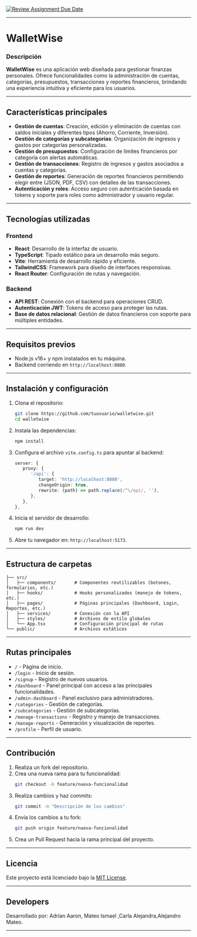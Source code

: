 [![Review Assignment Due Date](https://classroom.github.com/assets/deadline-readme-button-22041afd0340ce965d47ae6ef1cefeee28c7c493a6346c4f15d667ab976d596c.svg)](https://classroom.github.com/a/9Ycwr4iO)

---

# **WalletWise**

### **Descripción**
**WalletWise** es una aplicación web diseñada para gestionar finanzas personales. Ofrece funcionalidades como la administración de cuentas, categorías, presupuestos, transacciones y reportes financieros, brindando una experiencia intuitiva y eficiente para los usuarios.

---

## **Características principales**
- **Gestión de cuentas**: Creación, edición y eliminación de cuentas con saldos iniciales y diferentes tipos (Ahorro, Corriente, Inversión).
- **Gestión de categorías y subcategorías**: Organización de ingresos y gastos por categorías personalizadas.
- **Gestión de presupuestos**: Configuración de límites financieros por categoría con alertas automáticas.
- **Gestión de transacciones**: Registro de ingresos y gastos asociados a cuentas y categorías.
- **Gestión de reportes**: Generación de reportes financieros permitiendo elegir entre (JSON, PDF, CSV) con detalles de las transacciones.
- **Autenticación y roles**: Acceso seguro con autenticación basada en tokens y soporte para roles como administrador y usuario regular.

---

## **Tecnologías utilizadas**
### **Frontend**
- **React**: Desarrollo de la interfaz de usuario.
- **TypeScript**: Tipado estático para un desarrollo más seguro.
- **Vite**: Herramienta de desarrollo rápido y eficiente.
- **TailwindCSS**: Framework para diseño de interfaces responsivas.
- **React Router**: Configuración de rutas y navegación.

### **Backend**
- **API REST**: Conexión con el backend para operaciones CRUD.
- **Autenticación JWT**: Tokens de acceso para proteger las rutas.
- **Base de datos relacional**: Gestión de datos financieros con soporte para múltiples entidades.

---

## **Requisitos previos**
- Node.js v16+ y npm instalados en tu máquina.
- Backend corriendo en `http://localhost:8080`.

---

## **Instalación y configuración**
1. Clona el repositorio:
   ```bash
   git clone https://github.com/tuusuario/walletwise.git
   cd walletwise
   ```

2. Instala las dependencias:
   ```bash
   npm install
   ```

3. Configura el archivo `vite.config.ts` para apuntar al backend:
   ```typescript
   server: {
      proxy: {
         '/api': {
            target: 'http://localhost:8080',
            changeOrigin: true,
            rewrite: (path) => path.replace(/^\/api/, ''),
         },
      },
   },
   ```

4. Inicia el servidor de desarrollo:
   ```bash
   npm run dev
   ```

5. Abre tu navegador en: `http://localhost:5173`.

---

## **Estructura de carpetas**
```plaintext
├── src/
│   ├── components/       # Componentes reutilizables (botones, formularios, etc.)
│   ├── hooks/            # Hooks personalizados (manejo de tokens, etc.)
│   ├── pages/            # Páginas principales (Dashboard, Login, Reportes, etc.)
│   ├── services/         # Conexión con la API
│   ├── styles/           # Archivos de estilo globales
│   └── App.tsx           # Configuración principal de rutas
└── public/               # Archivos estáticos
```

---

## **Rutas principales**
- `/` - Página de inicio.
- `/login` - Inicio de sesión.
- `/signup` - Registro de nuevos usuarios.
- `/dashboard` - Panel principal con acceso a las principales funcionalidades.
- `/admin-dashboard` - Panel exclusivo para administradores.
- `/categories` - Gestión de categorías.
- `/subcategories` - Gestión de subcategorías.
- `/manage-transactions` - Registro y manejo de transacciones.
- `/manage-reports` - Generación y visualización de reportes.
- `/profile` - Perfil de usuario.

---

## **Contribución**
1. Realiza un fork del repositorio.
2. Crea una nueva rama para tu funcionalidad:
   ```bash
   git checkout -b feature/nueva-funcionalidad
   ```
3. Realiza cambios y haz commits:
   ```bash
   git commit -m "Descripción de los cambios"
   ```
4. Envía los cambios a tu fork:
   ```bash
   git push origin feature/nueva-funcionalidad
   ```
5. Crea un Pull Request hacia la rama principal del proyecto.

---

## **Licencia**
Este proyecto está licenciado bajo la [MIT License](https://opensource.org/licenses/MIT).

---

## **Developers**
Desarrollado por: Adrian Aaron, Mateo Ismael ,Carla Alejandra,Alejandro Mateo.

---



